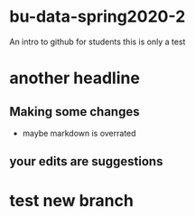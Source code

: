 # bu-data-spring2020-2
An intro to github for students
   this is only a test
# another headline
## Making some changes
* maybe markdown is overrated

## your edits are suggestions
# test new branch
